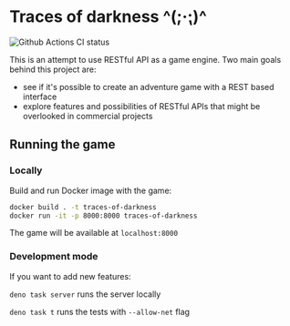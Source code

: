 # Traces of darkness ^(;·⁏)^

![Github Actions CI status](https://github.com/jakub-c/traces-of-darkness-api-game/actions/workflows/build.yml//badge.svg)

This is an attempt to use RESTful API as a game engine. Two main goals behind this project are:

* see if it's possible to create an adventure game with a REST based interface
* explore features and possibilities of RESTful APIs that might be overlooked in commercial projects

## Running the game

### Locally

Build and run Docker image with the game:

```bash
docker build . -t traces-of-darkness
docker run -it -p 8000:8000 traces-of-darkness
```

The game will be available at `localhost:8000`

### Development mode

If you want to add new features:

`deno task server` runs the server locally

`deno task t` runs the tests with `--allow-net` flag